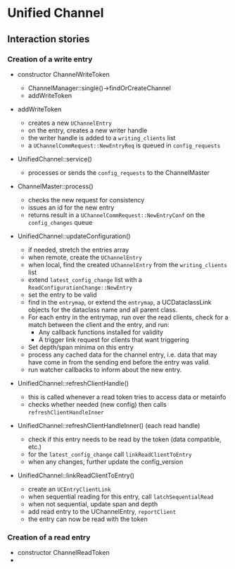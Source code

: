 # Unified Channel

## Interaction stories

### Creation of a write entry

- constructor ChannelWriteToken
  * ChannelManager::single()->findOrCreateChannel
  * addWriteToken

- addWriteToken
  - creates a new `UChannelEntry`
  - on the entry, creates a new writer handle
  - the writer handle is added to a `writing_clients` list
  - a `UChannelCommRequest::NewEntryReq` is queued in `config_requests`

- UnifiedChannel::service()
  - processes or sends the `config_requests` to the ChannelMaster

- ChannelMaster::process()
  - checks the new request for consistency 
  - issues an id for the new entry
  - returns result in a `UChannelCommRequest::NewEntryConf` on the
    `config_changes` queue

- UnifiedChannel::updateConfiguration()
  - if needed, stretch the entries array
  - when remote, create the `UChannelEntry`
  - when local, find the created `UChannelEntry` from the `writing_clients` list
  - extend `latest_config_change` list with a `ReadConfigurationChange::NewEntry`
  - set the entry to be valid
  - find in the `entrymap`, or extend the `entrymap`, a UCDataclassLink objects for the dataclass name and all parent class.
  - For each entry in the entrymap, run over the read clients, check for a match between the client and the entry, and run:
    - Any callback functions installed for validity
    - A trigger link request for clients that want triggering
  - Set depth/span minima on this entry
  - process any cached data for the channel entry, i.e. data that may have come in from the sending end before the entry was valid. 
  - run watcher callbacks to inform about the new entry.

- UnifiedChannel::refreshClientHandle()
  - this is called whenever a read token tries to access data or metainfo
  - checks whether needed (new config) then calls `refreshClientHandleInner`

- UnifiedChannel::refreshClientHandleInner() (each read handle)
  - check if this entry needs to be read by the token (data compatible, etc.)
  - for the `latest_config_change` call `linkReadClientToEntry`
  - when any changes, further update the config_version

- UnifiedChannel::linkReadClientToEntry()
  - create an `UCEntryClientLink`
  - when sequential reading for this entry, call `latchSequentialRead`
  - when not sequential, update span and depth
  - add read entry to the UChannelEntry, `reportClient`
  - the entry can now be read with the token

### Creation of a read entry

- constructor ChannelReadToken
- 
